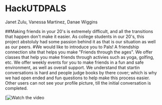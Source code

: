 # HackUTDPALS
Janet Zulu, Vanessa Martinez, Danae Wiggins

##Making friends in your 20's is extremely difficult, and all the transitions that happen don't make it easier. As college students in our 20's, this project abstoluly had some passion behind it as that is our situation as well as our peers.
#We would like to introduce you to Pals! A friendship connection site that helps you make "Friends through the ages". We offer classes that help you make friends through activies such as yoga, golfing, etc. We offer weekly events for you to make friends in a fun and safe environment, as well as overall support. We understand that startin conversations is hard and people judge books by there cover; which is why we had open ended and fun questions to help make this process easier. Other users can not see your profile picture, till the initial conversation is completed.

[![Watch the video](https://www.youtube.com/watch?v=91UTQjIl9hI)
